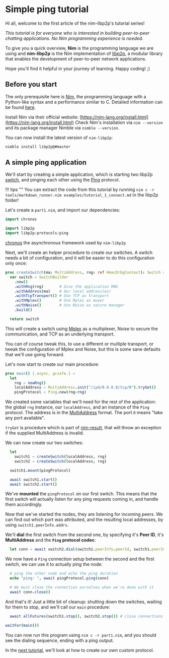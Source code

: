 # Simple ping tutorial

Hi all, welcome to the first article of the nim-libp2p's tutorial series!

_This tutorial is for everyone who is interested in building peer-to-peer chatting applications. No Nim programming experience is needed._

To give you a quick overview, **Nim** is the programming language we are using and **nim-libp2p** is the Nim implementation of [libp2p](https://libp2p.io/), a modular library that enables the development of peer-to-peer network applications.

Hope you'll find it helpful in your journey of learning. Happy coding! ;)

## Before you start
The only prerequisite here is [Nim](https://nim-lang.org/), the programming language with a Python-like syntax and a performance similar to C. Detailed information can be found [here](https://nim-lang.org/docs/tut1.html).

Install Nim via their official website: [https://nim-lang.org/install.html](https://nim-lang.org/install.html)
Check Nim's installation via `nim --version` and its package manager Nimble via `nimble --version`.

You can now install the latest version of `nim-libp2p`:
```bash
nimble install libp2p@#master
```

## A simple ping application
We'll start by creating a simple application, which is starting two libp2p [switch](https://docs.libp2p.io/concepts/stream-multiplexing/#switch-swarm), and pinging each other using the [Ping](https://docs.libp2p.io/concepts/protocols/#ping) protocol.

!!! tips ""
    You can extract the code from this tutorial by running `nim c -r tools/markdown_runner.nim examples/tutorial_1_connect.md` in the libp2p folder!

Let's create a `part1.nim`, and import our dependencies:
```nim
import chronos

import libp2p
import libp2p/protocols/ping
```
[chronos](https://github.com/status-im/nim-chronos) the asynchronous framework used by `nim-libp2p`

Next, we'll create an helper procedure to create our switches. A switch needs a bit of configuration, and it will be easier to do this configuration only once:
```nim
proc createSwitch(ma: MultiAddress, rng: ref HmacDrbgContext): Switch =
  var switch = SwitchBuilder
    .new()
    .withRng(rng)       # Give the application RNG
    .withAddress(ma)    # Our local address(es)
    .withTcpTransport() # Use TCP as transport
    .withMplex()        # Use Mplex as muxer
    .withNoise()        # Use Noise as secure manager
    .build()

  return switch
```
This will create a switch using [Mplex](https://docs.libp2p.io/concepts/stream-multiplexing/) as a multiplexer, Noise to secure the communication, and TCP as an underlying transport.

You can of course tweak this, to use a different or multiple transport, or tweak the configuration of Mplex and Noise, but this is some sane defaults that we'll use going forward.


Let's now start to create our main procedure:
```nim
proc main() {.async, gcsafe.} =
  let
    rng = newRng()
    localAddress = MultiAddress.init("/ip4/0.0.0.0/tcp/0").tryGet()
    pingProtocol = Ping.new(rng=rng)
```
We created some variables that we'll need for the rest of the application: the global `rng` instance, our `localAddress`, and an instance of the `Ping` protocol.
The address is in the [MultiAddress](https://github.com/multiformats/multiaddr) format. The port `0` means "take any port available".

`tryGet` is procedure which is part of [nim-result](https://github.com/arnetheduck/nim-result/), that will throw an exception if the supplied MultiAddress is invalid.

We can now create our two switches:
```nim
  let
    switch1 = createSwitch(localAddress, rng)
    switch2 = createSwitch(localAddress, rng)

  switch1.mount(pingProtocol)

  await switch1.start()
  await switch2.start()
```
We've **mounted** the `pingProtocol` on our first switch. This means that the first switch will actually listen for any ping requests coming in, and handle them accordingly.

Now that we've started the nodes, they are listening for incoming peers.
We can find out which port was attributed, and the resulting local addresses, by using `switch1.peerInfo.addrs`.

We'll **dial** the first switch from the second one, by specifying it's **Peer ID**, it's **MultiAddress** and the **`Ping` protocol codec**:
```nim
  let conn = await switch2.dial(switch1.peerInfo.peerId, switch1.peerInfo.addrs, PingCodec)
```
We now have a `Ping` connection setup between the second and the first switch, we can use it to actually ping the node:
```nim
  # ping the other node and echo the ping duration
  echo "ping: ", await pingProtocol.ping(conn)

  # We must close the connection ourselves when we're done with it
  await conn.close()
```

And that's it! Just a little bit of cleanup: shutting down the switches, waiting for them to stop, and we'll call our `main` procedure:
```nim
  await allFutures(switch1.stop(), switch2.stop()) # close connections and shutdown all transports

waitFor(main())
```

You can now run this program using `nim c -r part1.nim`, and you should see the dialing sequence, ending with a ping output.

In the [next tutorial](tutorial_2_customproto.md), we'll look at how to create our own custom protocol.
